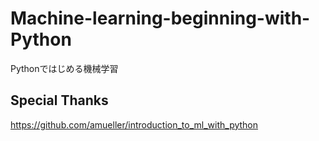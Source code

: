 # Machine-learning-beginning-with-Python
Pythonではじめる機械学習

## Special Thanks
https://github.com/amueller/introduction_to_ml_with_python
